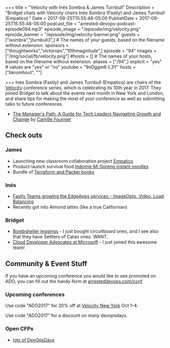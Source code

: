 +++
title = "Velocity with Inés Sombra & James Turnbull"
Description = "Bridget chats with Velocity chairs Inés Sombra (Fastly) and James Turnbull (Empatico)."
Date = 2017-09-25T15:55:48-05:00
PublishDate = 2017-09-25T15:55:48-05:00
podcast_file = "arrested-devops-podcast-episode094.mp3"
episode_image = "/episode/img/velocity.png"
episode_banner = "/episode/img/velocity-banner.png"
guests = ["isombra","jturnbull3",] # The names of your guests, based on the filename without extension.
sponsors = ["thoughtworks","victorops","10thmagnitude",]
episode = "94"
images = ["/img/social/fb/velocity.png"]
#hosts = [] # The names of your hosts, based on the filename without extension.
aliases = ["/94",]
explicit = "yes" # values are "yes" or "no"
youtube = "9sDggm6-L3Y"
hosts = ["bkromhout", ""]

+++
Ines Sombra (Fastly) and James Turnbull (Empatico) are chairs of the <a href="https://conferences.oreilly.com/velocity">Velocity</a> conference series, which is celebrating its 10th year in 2017. They joined Bridget to talk about the events next month in New York and London, and share tips for making the most of your conference as well as submitting talks to future conferences.

* [The Manager's Path: A Guide for Tech Leaders Navigating Growth and Change](https://www.amazon.com/Managers-Path-Leaders-Navigating-Growth-ebook/dp/B06XP3GJ7F/) by [Camille Fournier](https://twitter.com/skamille)


## Check outs

### James
- Launching new classroom collaboration project [Empatico](https://empatico.org)
- Product-launch survival food [Indomie Mi Goreng instant noodles](https://en.wikipedia.org/wiki/Indomie#Mi_Goreng)
- Bundle of [Terraform and Packer books](https://terraformbook.com/#buy)

### Inés
- [Fastly Teams growing the EdgeApps services - ImageOpto, Video, Load Balancing](https://www.fastly.com/about/careers)
- Recently got into Almond lattes (like a true Californian)


### Bridget
- [Bombsheller leggings](https://shop.bombsheller.com/) - I just bought circuitboard ones, and I see also that they have Settlers of Catan ones. WANT.
- [Cloud Developer Advocates at Microsoft](https://twitter.com/spboyer/lists/cloud-developer-advocates) - I just joined this awesome team!


## Community & Event Stuff

If you have an upcoming conference you would like to see promoted on ADO, you can fill out the handy form at [arresteddevops.com/conf](https://arresteddevops.com/conf)

### Upcoming conferences
Use code "ADO2017" for 20% off at [Velocity New York](https://conferences.oreilly.com/velocity/vl-ny) Oct 1-4.

Use code "ADO2017" for a discount on many devopsdays.

### Open CFPs

* [lots of DevOpsDays](https://devopsdays.org/speaking)
